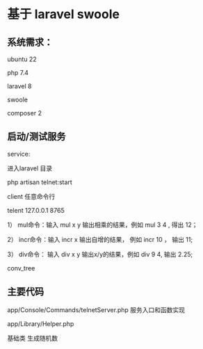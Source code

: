 
# 基于 laravel swoole 

## 系统需求：

ubuntu 22

php 7.4

laravel 8

swoole

composer 2


## 启动/测试服务 

service:

进入laravel 目录 

php artisan  telnet:start

client
任意命令行 

telent 127.0.0.1 8765


1）  mul命令：输入 mul x y 输出相乘的结果，例如 mul 3  4 , 得出 12；

2）  incr命令：输入 incr x  输出自增的结果， 例如 incr 10 ， 输出 11;

3）  div命令： 输入 div x y 输出x/y的结果，例如 div 9 4,   输出 2.25; 


 conv_tree


 ## 主要代码

 app/Console/Commands/telnetServer.php
 服务入口和函数实现
 
 app/Library/Helper.php  

 基础类 生成随机数


 

 

